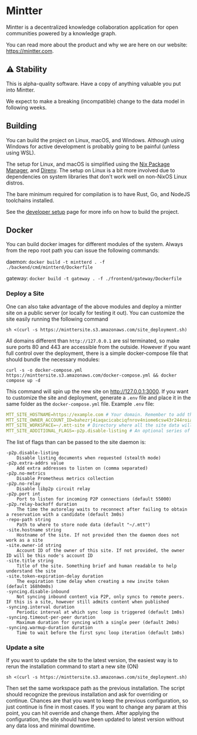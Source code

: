 # Mintter

Mintter is a decentralized knowledge collaboration application for open
communities powered by a knowledge graph.

You can read more about the product and why we are here on our website:
https://mintter.com.

## ⚠️ Stability

This is alpha-quality software. Have a copy of anything valuable you put into
Mintter.

We expect to make a breaking (incompatible) change to the data model in
following weeks.

## Building

You can build the project on Linux, macOS, and Windows. Although using Windows
for active development is probably going to be painful (unless using WSL).

The setup for Linux, and macOS is simplified using the
[Nix Package Manager](https://nixos.org/nix), and [Direnv](https://direnv.net).
The setup on Linux is a bit more involved due to dependencies on system
libraries that don't work well on non-NixOS Linux distros.

The bare minimum required for compilation is to have Rust, Go, and NodeJS
toolchains installed.

See the [developer setup](./docs/dev-setup.md) page for more info on how to
build the project.

## Docker

You can build docker images for different modules of the system. Always from the
repo root path you can issue the following commands:

daemon: `docker build -t mintterd . -f ./backend/cmd/mintterd/Dockerfile`

gateway: `docker build -t gateway . -f ./frontend/gateway/Dockerfile`

### Deploy a Site

One can also take advantage of the above modules and deploy a mintter site on a
public server (or locally for testing it out). You can customize the site easily
running the following command

```shell
sh <(curl -s https://minttersite.s3.amazonaws.com/site_deployment.sh)
```

All domains different than `http://127.0.0.1` are ssl terminated, so make sure
ports 80 and 443 are accessible from the outside. However if you want full
control over the deployment, there is a simple docker-compose file that should
bundle the necessary modules:

```shell
curl -s -o docker-compose.yml https://minttersite.s3.amazonaws.com/docker-compose.yml && docker compose up -d
```

This command will spin up the new site on http://127.0.0.1:3000. If you want to
customize the site and deployment, generate a `.env` file and place it in the
same folder as the `docker-compose.yml` file. Example `.env` file:

```yaml
MTT_SITE_HOSTNAME=https://example.com # Your domain. Remember to add the protocol [http(s)://] + url [yourdomain.com]
MTT_SITE_OWNER_ACCOUNT_ID=bahezrj4iaqacicabciqfnrov4niome6csw43r244roia35q6fiak75bmapk2zjudj3uffea # The mintter account ID of the owner of the site
MTT_SITE_WORKSPACE=~/.mtt-site # Directory where all the site data will be stored.
MTT_SITE_ADDITIONAL_FLAGS=-p2p.disable-listing # An optional series of flags to be passed to the site daemon. 
```
The list of flags than can be passed to the site daemon is:
```shell
-p2p.disable-listing
    Disable listing documents when requested (stealth mode)
-p2p.extra-addrs value
    Add extra addresses to listen on (comma separated)
-p2p.no-metrics
    Disable Prometheus metrics collection
-p2p.no-relay
    Disable libp2p circuit relay
-p2p.port int
    Port to listen for incoming P2P connections (default 55000)
-p2p.relay-backoff duration
    The time the autorelay waits to reconnect after failing to obtain a reservation with a candidate (default 3m0s)
-repo-path string
    Path to where to store node data (default "~/.mtt")
-site.hostname string
    Hostname of the site. If not provided then the daemon does not work as a site
-site.owner-id string
    Account ID of the owner of this site. If not provided, the owner ID will be this node's account ID
-site.title string
    Title of the site. Something brief and human readable to help understand the site
-site.token-expiration-delay duration
    The expiration time delay when creating a new invite token (default 168h0m0s)
-syncing.disable-inbound
    Not syncing inbound content via P2P, only syncs to remote peers. IF this is a site, however still admits content when published
-syncing.interval duration
    Periodic interval at which sync loop is triggered (default 1m0s)
-syncing.timeout-per-peer duration
    Maximum duration for syncing with a single peer (default 2m0s)
-syncing.warmup-duration duration
    Time to wait before the first sync loop iteration (default 1m0s)
```
### Update a site

If you want to update the site to the latest version, the easiest way is to
rerun the installation command to start a new site (ON)

```shell
sh <(curl -s https://minttersite.s3.amazonaws.com/site_deployment.sh)
```

Then set the same workspace path as the previous installation. The script should
recognize the previous installation and ask for overriding or continue. Chances
are that you want to keep the previous configuration, so just continue is fine
in most cases. If you want to change any param at this point, you can hit
override and change them. After applying the configuration, the site should have
been updated to latest version without any data loss and minimal downtime.
